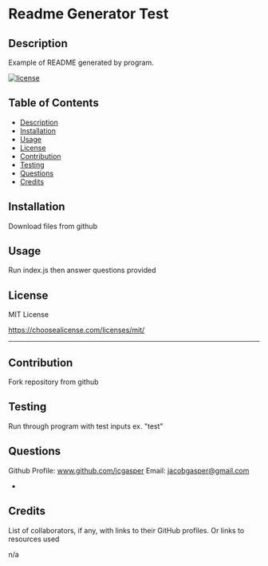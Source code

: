 # Readme Generator Test
  ## Description

  Example of README generated by program.
  
  
  [![license](https://img.shields.io/badge/license-MITLicense-blue)](https://shields.io)
  
  ## Table of Contents 
  
  
  - [Description](#description)
  - [Installation](#installation)
  - [Usage](#usage)
  - [License](#license)
  - [Contribution](#contribution)
  - [Testing](#testing)
  - [Questions](#questions)
  - [Credits](#credits)
  
  
  ## Installation
  Download files from github
  
  ## Usage
  Run index.js then answer questions provided

  ## License
  MIT License

  https://choosealicense.com/licenses/mit/


  ---
  
  

  ## Contribution
  Fork repository from github

  ## Testing
  Run through program with test inputs ex. "test"  

  ## Questions
  Github Profile: www.github.com/jcgasper
  Email: jacobgasper@gmail.com

  -
  
  ## Credits
  List of collaborators, if any, with links to their GitHub profiles. Or links to resources used
  
  n/a

  
